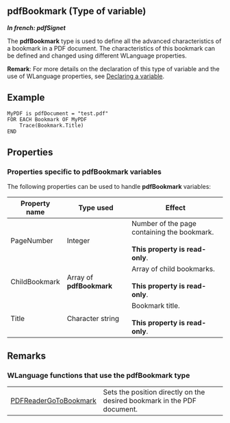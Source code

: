 
## pdfBookmark (Type of variable)

***In french: pdfSignet***
			
				



<a name="XUse"></a>
<a name="Use"></a>
<a name="description"></a>
The **pdfBookmark** type is used to define all the advanced characteristics of a bookmark in a PDF document. The characteristics of this bookmark can be defined and changed using different WLanguage properties. 

**Remark**: For more details on the declaration of this type of variable and the use of WLanguage properties, see [Declaring a variable](../Motscles/1514032.md).
<a name="Example1"></a>
<a name="sample_code"></a>

## Example


```wl
MyPDF is pdfDocument = "test.pdf"
FOR EACH Bookmark OF MyPDF
	Trace(Bookmark.Title)
END
```

<a name="PROPS"></a>

## Properties


### Properties specific to pdfBookmark variables
<a name="properties_specific_pdfbookmark_variables_ELTPARAGRAPHE000025"></a>

The following properties can be used to handle **pdfBookmark** variables:


| Property name | Type used | Effect |
| --- | --- | --- |
| PageNumber | Integer | Number of the page containing the bookmark.<br><br>**This property is read-only**. |
| ChildBookmark | Array of **pdfBookmark** | Array of child bookmarks.<br><br>**This property is read-only**. |
| Title | Character string | Bookmark title. <br><br>**This property is read-only**. |


<a name="NOTE0"></a>

## Remarks
<a name="NOTE0_1"></a>


### WLanguage functions that use the pdfBookmark type
<a name="wlanguage_functions_that_use_the_pdfbookmark_type_ELTPARAGRAPHE000067"></a>




|   |   |
| --- | --- |
| [PDFReaderGoToBookmark](../WDLang1/1410089202.md) | Sets the position directly on the desired bookmark in the PDF document. |






